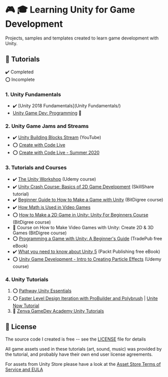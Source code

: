 # :video_game: :mortar_board: Learning Unity for Game Development

Projects, samples and templates created to learn game development with Unity.

## :beginner: Tutorials

:heavy_check_mark: Completed  
:o: Incomplete

### 1. Unity Fundamentals

- :heavy_check_mark: [Unity 2018 Fundamentals](Unity Fundamentals/)
- [Unity Game Dev: Programming](https://app.pluralsight.com/paths/skill/unity-game-dev-courses-programming) :link:

### 2. Unity Game Jams and Streams

- :heavy_check_mark: [Unity Building Blocks Stream](https://www.youtube.com/watch?v=Ip6ZaNisyTE) (YouTube)
- :o: [Create with Code Live](https://learn.unity.com/course/create-with-code-live)
- :o: [Create with Code Live - Summer 2020](https://learn.unity.com/course/create-with-code-live-summer-2020)

### 3. Tutorials and Courses

- :heavy_check_mark: [The Unity Workshop](The-Unity-Workshop/) (Udemy course)
- :heavy_check_mark: [Unity Crash Course: Basics of 2D Game Development](https://skl.sh/3dU9o2v) (SkillShare tutorial)
- :heavy_check_mark: [Beginner Guide to How to Make a Game with Unity](Beginner-Guide-to-How-to-Make-a-Game-with-Unity/) (BitDigree course)
- :heavy_check_mark: [How Math is Used in Video Games](How-Math-is-Used-in-Video-Games/)
- :o: [How to Make a 2D Game in Unity: Unity For Beginners Course](How-to-Make-a-2D-Game-in-Unity/) (BitDigree course)
- :construction: Course on How to Make Video Games with Unity: Create 2D & 3D Games (BitDigree course)
- :o: [Programming a Game with Unity: A Beginner's Guide](Programming-a-Game-with-Unity/) (TradePub free eBook)
- :heavy_check_mark: [What you need to know about Unity 5](What-you-need-to-know-about-Unity/) (Packt Publishing free eBook)
- :o: [Unity Game Development - Intro to Creating Particle Effects](Intro-to-Creating-Particle-Effects/) (Udemy course)

### 4. Unity Tutorials

1. :o: [Pathway Unity Essentials](Pathway-Unity-Essentials/)
2. :o: [Faster Level Design Iteration with ProBuilder and Polybrush](ProBuilderPolyBrushDemo/) | [Unite Now Tutorial](https://resources.unity.com/unitenow/onlinesessions/faster-level-design-iteration-with-probuilder-and-polybrush)
3. :construction: [Zenva GameDev Academy Unity Tutorials](Zenva-GameDev-Academy-Unity-Tutorials/)

## :page_with_curl: License

The source code I created is free -- see the [LICENSE](LICENSE) file for details

All game assets used in these tutorials (art, sound, music) was provided by the tutorial, and probably have their own end user license agreements.

For assets from Unity Store please have a look at the [Asset Store Terms of Service and EULA](https://unity3d.com/legal/as_terms)
